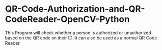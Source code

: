 # QR-Code-Authorization-and-QR-CodeReader-OpenCV-Python
This Program will check whether a person is authorized or unauthorized based on the QR code on their ID. It can also be used as a normal QR Code Reader.
